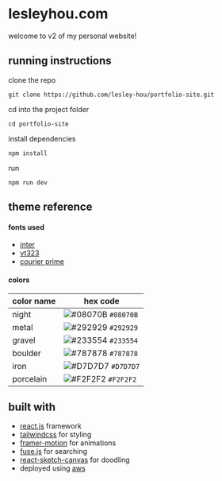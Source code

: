 # lesleyhou.com
welcome to v2 of my personal website!

## running instructions
clone the repo
```
git clone https://github.com/lesley-hou/portfolio-site.git
```

cd into the project folder
```
cd portfolio-site
```

install dependencies
```
npm install
```

run
```
npm run dev
```

## theme reference
#### fonts used
- [inter](https://fonts.google.com/specimen/Inter)
- [vt323](https://fonts.google.com/specimen/VT323)
- [courier prime](https://fonts.google.com/specimen/Courier+Prime)

#### colors
| color name     | hex code                                                         |
|----------------|------------------------------------------------------------------|
| night          | ![#08070B](https://dummyimage.com/10x10/08070B/08070B) `#08070B` |
| metal          | ![#292929](https://dummyimage.com/10x10/292929/292929) `#292929` |
| gravel         | ![#233554](https://dummyimage.com/10x10/233554/233554) `#233554` |
| boulder        | ![#787878](https://dummyimage.com/10x10/787878/787878) `#787878` |
| iron           | ![#D7D7D7](https://dummyimage.com/10x10/D7D7D7/D7D7D7) `#D7D7D7` |
| porcelain      | ![#F2F2F2](https://dummyimage.com/10x10/F2F2F2/F2F2F2) `#F2F2F2` |

## built with
- [react.js](https://react.dev/) framework
- [tailwindcss](https://tailwindcss.com/) for styling
- [framer-motion](https://www.npmjs.com/package/framer-motion) for animations
- [fuse.js](https://www.fusejs.io/) for searching
- [react-sketch-canvas](https://www.npmjs.com/package/react-sketch-canvas) for doodling
- deployed using [aws](https://aws.amazon.com/amplify/hosting/) 
